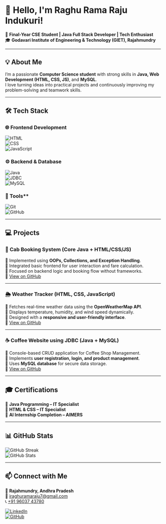 # 👋 Hello, I'm **Raghu Rama Raju Indukuri!**  

🚀 **Final-Year CSE Student | Java Full Stack Developer | Tech Enthusiast**  
🎓 **Godavari Institute of Engineering & Technology (GIET), Rajahmundry**  

---

## 💡 About Me  

I’m a passionate **Computer Science student** with strong skills in **Java, Web Development (HTML, CSS, JS)**, and **MySQL**.  
I love turning ideas into practical projects and continuously improving my problem-solving and teamwork skills.  

---

## 🛠 Tech Stack  

### 🌐 **Frontend Development**  
![HTML](https://img.shields.io/badge/HTML5-E34F26?style=for-the-badge&logo=html5&logoColor=white)  
![CSS](https://img.shields.io/badge/CSS3-1572B6?style=for-the-badge&logo=css3&logoColor=white)  
![JavaScript](https://img.shields.io/badge/JavaScript-F7DF1E?style=for-the-badge&logo=javascript&logoColor=black)  

### ⚙️ **Backend & Database**  
![Java](https://img.shields.io/badge/Java-ED8B00?style=for-the-badge&logo=openjdk&logoColor=white)  
![JDBC](https://img.shields.io/badge/JDBC-007396?style=for-the-badge&logo=java&logoColor=white)  
![MySQL](https://img.shields.io/badge/MySQL-4479A1?style=for-the-badge&logo=mysql&logoColor=white)  

### 🧠 Tools**   
![Git](https://img.shields.io/badge/Git-F05033?style=for-the-badge&logo=git&logoColor=white)  
![GitHub](https://img.shields.io/badge/GitHub-181717?style=for-the-badge&logo=github&logoColor=white)  

---

## 💻 Projects  

### 🚕 **Cab Booking System (Core Java + HTML/CSS/JS)**  
🔹 Implemented using **OOPs, Collections, and Exception Handling**.  
🔹 Integrated basic frontend for user interaction and fare calculation.  
🔹 Focused on backend logic and booking flow without frameworks.  
📎 [View on GitHub](https://github.com/RaghuRamaRaju7/Cab-Booking-System)  

---

### 🌦️ **Weather Tracker (HTML, CSS, JavaScript)**  
🔹 Fetches real-time weather data using the **OpenWeatherMap API**.  
🔹 Displays temperature, humidity, and wind speed dynamically.  
🔹 Designed with a **responsive and user-friendly interface**.  
📎 [View on GitHub](https://github.com/RaghuRamaRaju7/weatherTracker-solo-project-)  

---

### ☕ **Coffee Website using JDBC (Java + MySQL)**  
🔹 Console-based CRUD application for Coffee Shop Management.  
🔹 Implements **user registration, login, and product management**.  
🔹 Uses **MySQL database** for secure data storage.  
📎 [View on GitHub](https://github.com/RaghuRamaRaju7/Coffee-Website-JDBC)  

---

## 🎓 Certifications  

🏅 **Java Programming – IT Specialist**  
🏅 **HTML & CSS – IT Specialist**  
🏅 **AI Internship Completion – AIMERS**  

---

## 📊 GitHub Stats  

![GitHub Streak](https://github-readme-streak-stats.herokuapp.com/?user=RaghuRamaRaju7&theme=dark)  
![GitHub Stats](https://github-readme-stats.vercel.app/api?username=RaghuRamaRaju7&show_icons=true&theme=dark)  

---

## 📫 Connect with Me  

📍 **Rajahmundry, Andhra Pradesh**  
📧 [iraghuramaraju7@gmail.com](mailto:iraghuramaraju7@gmail.com)  
📞 [+91 96037 43780](tel:+919603743780)  

[![LinkedIn](https://img.shields.io/badge/LinkedIn-Profile-blue?style=for-the-badge&logo=linkedin)](https://linkedin.com/in/raghu-rama-raju-indukuri-14b1ab2b2)  
[![GitHub](https://img.shields.io/badge/GitHub-Profile-black?style=for-the-badge&logo=github)](https://github.com/RaghuRamaRaju7)  
